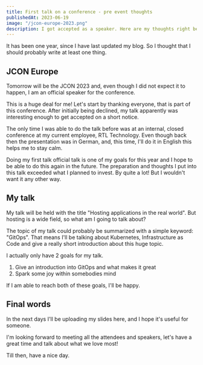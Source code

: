 ```yaml
---
title: First talk on a conference - pre event thoughts
publishedAt: 2023-06-19
image: "/jcon-europe-2023.png"
description: I got accepted as a speaker. Here are my thoughts right before the event.
---
```


It has been one year, since I have last updated my blog.
So I thought that I should probably write at least one thing.

## JCON Europe

Tomorrow will be the JCON 2023 and, even though I did not expect it to happen, I am an official speaker for the conference.

This is a huge deal for me! Let's start by thanking everyone, that is part of this conference.
After initially being declined, my talk apparently was interesting enough to get accepted on a short notice.

The only time I was able to do the talk before was at an internal, closed conference at my current employee, RTL Technology.
Even though back then the presentation was in German, and, this time, I'll do it in English this helps me to stay calm.

Doing my first talk official talk is one of my goals for this year and I hope to be able to do this again in the future.
The preparation and thoughts I put into this talk exceeded what I planned to invest. By quite a lot! But I wouldn't want it any other way.

## My talk

My talk will be held with the title "Hosting applications in the real world". But hosting is a wide field, so what am I going to talk about?

The topic of my talk could probably be summarized with a simple keyword: "GitOps".
That means I'll be talking about Kubernetes, Infrastructure as Code and give a really short introduction about this huge topic.

I actually only have 2 goals for my talk.

<ol>
    <li>Give an introduction into GitOps and what makes it great</li>
    <li>Spark some joy within somebodies mind</li>
</ol>

If I am able to reach both of these goals, I'll be happy.

## Final words

In the next days I'll be uploading my slides here, and I hope it's useful for someone.

I'm looking forward to meeting all the attendees and speakers, let's have a great time and talk about what we love most!

Till then, have a nice day.
